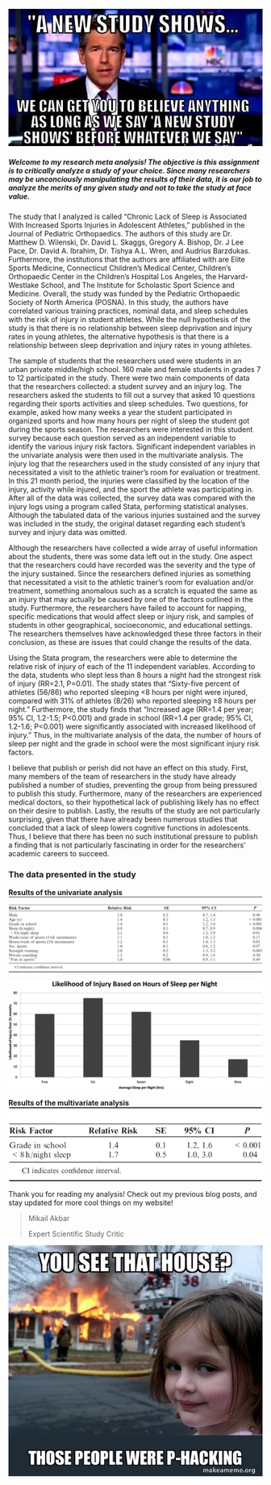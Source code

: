 ![](/assets/img/phackmeme.jpeg)

##### Welcome to my research meta analysis! The objective is this assignment is to critically analyze a study of your choice. Since many researchers may be unconciously manipulating the results of their data, it is our job to analyze the merits of any given study and not to take the study at face value.

The study that I analyzed is called “Chronic Lack of Sleep is Associated With Increased Sports Injuries in Adolescent Athletes,” published in the Journal of Pediatric Orthopaedics. The authors of this study are Dr. Matthew D. Wilenski,  Dr. David L. Skaggs, Gregory A. Bishop, Dr. J Lee Pace, Dr. David A. Ibrahim, Dr. Tishya A.L. Wren, and Audrius Barzdukas. Furthermore, the institutions that the authors are affiliated with are Elite Sports Medicine, Connecticut Children’s Medical Center, Children’s Orthopaedic Center in the Children’s Hospital Los Angeles, the Harvard-Westlake School, and The Institute for Scholastic Sport Science and Medicine. Overall, the study was funded by the Pediatric Orthopaedic Society of North America (POSNA). In this study, the authors have correlated various training practices, nominal data, and sleep schedules with the risk of injury in student athletes. While the null hypothesis of the study is that there is no relationship between sleep deprivation and injury rates in young athletes, the alternative hypothesis is that there is a relationship between sleep deprivation and injury rates in young athletes. 
  
The sample of students that the researchers used were students in an urban private middle/high school. 160 male and female students in grades 7 to 12 participated in the study.  There were two main components of data that the researchers collected: a student survey and an injury log. The researchers asked the students to fill out a survey that asked 10 questions regarding their sports activities and sleep schedules. Two questions, for example, asked how many weeks a year the student participated in organized sports and how many hours per night of sleep the student got during the sports season. The researchers were interested in this student survey because each question served as an independent variable to identify the various injury risk factors. Significant independent variables in the univariate analysis were then used in the multivariate analysis. The injury log that the researchers used in the study consisted of any injury that necessitated a visit to the athletic trainer’s room for evaluation or treatment. In this 21 month period, the injuries were classified by the location of the injury, activity while injured, and the sport the athlete was participating in. After all of the data was collected, the survey data was compared with the injury logs using a program called Stata, performing statistical analyses. Although the tabulated data of the various injuries sustained and the survey was included in the study, the original dataset regarding each student’s survey and injury data was omitted. 

Although the researchers have collected a wide array of useful information about the students, there was some data left out in the study. One aspect that the researchers could have recorded was the severity and the type of the injury sustained. Since the researchers defined injuries as something that necessitated a visit to the athletic trainer’s room for evaluation and/or treatment, something anomalous such as a scratch is equated the same as an injury that may actually be caused by one of the factors outlined in the study. Furthermore, the researchers have failed to account for napping, specific medications that would affect sleep or injury risk, and samples of students in other geographical, socioeconomic, and educational settings. The researchers themselves have acknowledged these three factors in their conclusion, as these are issues that could change the results of the data. 
 
Using the Stata program, the researchers were able to determine the relative risk of injury of each of the 11 independent variables. According to the data, students who slept less than 8 hours a night had the strongest risk of injury (RR=2.1, P=0.01). The study states that “Sixty-five percent of athletes (56/86) who reported sleeping <8 hours per night were injured, compared with 31% of athletes (8/26) who reported sleeping ≥8 hours per night.” Furthermore, the study finds that “Increased age (RR=1.4 per year; 95% CI, 1.2-1.5; P<0.001) and grade in school (RR=1.4 per grade; 95% CI, 1.2-1.6; P<0.001) were significantly associated with increased likelihood of injury.” Thus, in the multivariate analysis of the data, the number of hours of sleep per night and the grade in school were the most significant injury risk factors.     
    
I believe that publish or perish did not have an effect on this study. First, many members of the team of researchers in the study have already published a number of studies, preventing the group from being pressured to publish this study. Furthermore, many of the researchers are experienced medical doctors, so their hypothetical lack of publishing likely has no effect on their desire to publish. Lastly, the results of the study are not particularly surprising, given that there have already been numerous studies that concluded that a lack of sleep lowers cognitive functions in adolescents. Thus, I believe that there has been no such institutional pressure to publish a finding that is not particularly fascinating in order for the researchers’ academic careers to succeed. 

### The data presented in the study

**Results of the univariate analysis**
![](/assets/img/univariateresults.jpeg)

![](/assets/img/bargraph.jpeg)
     
**Results of the multivariate analysis**  
![](/assets/img/multivariate.jpeg)

Thank you for reading my analysis! Check out my previous blog posts, and stay updated for more cool things on my website!
>Mikail Akbar
>
>Expert Scientific Study Critic

![](/assets/img/phackmeme2.jpeg)
